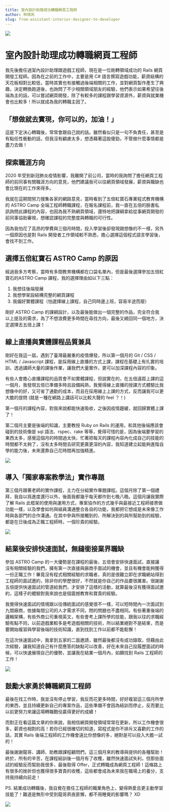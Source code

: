 ```yaml
---
title: 室內設計助理成功轉職網頁工程師
author: 林琪芮
slug: from-assistant-interior-designer-to-developer
---
```


![](https://s3-ap-northeast-1.amazonaws.com/g0v-hackmd-images/uploads/upload_c21cacf952773fcea18fd3aeb1482e1f.JPG)


# 室內設計助理成功轉職網頁工程師

我先後擔任過室內設計助理跟遊戲工程師，現在是一位剛轉領域成功的 Rails 網頁開發工程師。因為在之前的工作中，主要是用 C# 語言撰寫遊戲功能，薪資結構的天花板相對比較低，當時其實也有接觸過後端相關的工作，並對網頁製作產生了興趣，決定轉換跑道後，也詢問了不少相關領域朋友的經驗，他們表示如果希望往後端為主的話，可以嘗試網頁開發，除了有較多的課程跟學習資源外，薪資與就業機會也比較多！所以就成為我的轉職主因了。

## 「想做就去實現，你可以的，加油！」


這是下定決心轉職後，常常會跟自己說的話。雖然看似只是一句不負責任，甚至是有點任性衝動的話，但我沒有顧慮太多，想憑藉著這股傻勁，不管做什麼事情都是盡力去做！

## 探索職涯方向


2020 年受到新冠肺炎疫情影響，我離開了前公司，當時的我詢問了擔任網頁工程師的前同事有關職涯方向的意見，他們建議我可以往網頁領域發展，薪資與職缺也會比現在的工作來得多。

我就在這期間努力搜集各家的網路意見，當時看到了五倍紅寶石專業程式教育機構的 ASTRO Camp 全端工程師轉職課程，在報名課程前，我一直在五倍的臉書私訊詢問此課程的內容，也因為我不熟網頁領域，還特地把課綱拿給從事網頁開發的前同事協助審視，想確認課程的完整度與轉職的可行性。

因為我怕花了高昂的學費與三個月時間，投入學習後卻發現跟想像的不一樣，另外一個原因也是對 Rails 開發者工作領域較不熟悉，擔心選擇這個程式語言學習後，會找不到工作。

## 選擇五倍紅寶石 ASTRO Camp 的原因

經過我多方考察，當時有多間教育機構都在口袋名單內，但是最後選擇參加五倍紅寶石的ASTRO Camp 課程，我的選擇理由如以下三點：


1. 我想往後端發展
2. 我想學架設結構完整的網頁課程
3. 我偏好實體課程（怕選擇線上課程，自己同時邊上班，容易半途而廢）

剛好 ASTRO Camp 的課綱設計，以及最後能做出一個完整的作品，完全符合我以上提及的需求，為了不想浪費更多時間在尋找方向，最後又繞回同一個地方，決定選擇去五倍上課！



## 線上直播與實體課程品質兼具

剛好在我這一屆，遇到了臺灣最嚴重的疫情爆發，所以第一個月的 Git / CSS / HTML / Javascript 課程，是採用線上直播的方式上課，課程在基礎上有扎實的培訓，透過講師大量的課後作業，讓我們大量實作，更可以加深課程內容的印象。



有些人會擔心直播課程的品質會不如實體課程，但說實在的，在五倍遠距上課的這一個月，我發現五倍已準備多時且設備純熟，我覺得線上直播的授課方式體驗比我想像中的好，又可省了通勤的成本，而且在採用線上上課的方式，反而讓我可以更大膽的提問 (就是ㄧ種在網路上講話可以比較大聲的 feel ？！) 

第一個月的課程內容，對我來說都能快速吸收，之後因疫情趨緩，就回歸實體上課了！

第二個月主要是後端的知識，主要教授  Ruby on Rails 的運用，和其他後端應該會碰到的技術像是 sql 語法、rspec、rake 等等，覺得可惜的是，因為後端要學習的東西太多，感覺這個月的時間過太快，忙著把每天的課程內容內化成自己的技能的時間都不太夠了，沒有太多時間去研究更廣更深的內容，我知道建立起能夠進階自學的能力後，未來還靠自己花時間再加強精進。

![](https://s3-ap-northeast-1.amazonaws.com/g0v-hackmd-images/uploads/upload_a3d8d0cabe8335c0335b8f5929e03112.JPG)


## 導入「獨家專案教學法」實作專題


第三個月跟著老師的實作課程，主力在分組實作專題課程。這個月除了第一個禮拜，我自以爲進度還行以外，後面我都幾乎每天都作到七晚八晚。這個月讓我實際了解 Rails 此框架的使用與運用方式，專案協作的方式幾乎與最接近工程師接票做功能一樣，以及學會如何與組員溝通整合各自的功能，我都把它想成是未來像工作時與各部門的合作溝通。在其中參與所接觸到的、所解決到的與所幫助到的經驗，都是在日後成為正職工程師時，一個珍貴的經驗。

![](https://s3-ap-northeast-1.amazonaws.com/g0v-hackmd-images/uploads/upload_6dcd29453acb8b788b5af3236fd7e486.JPG)


## 結業後安排快速面試，無縫銜接業界職缺

參加 ASTRO Camp 的ㄧ大優勢是在課程的最後，五倍會安排快速面試，直接讓沒有相關經驗的我們，擁有第一次直接與廠商手面試的機會，並且有機會能夠獲得一份正職工作！畢竟沒有程式相關經驗的求職者，真的是很難立即在求職網站得到工程師的面試邀約，除非你的學歷很好，不然就是你自己的作品要很厲害。很謝謝五倍提供快速面試的管道給我們，才安排了這樣的活動，就算最後沒有獲得面試邀約，這樣子的體驗對我來說也是個震撼教育和寶貴的經驗。

我覺得快速面試的情境跟以往傳統面試的感覺很不一樣，可以短時間內一次面試到九間廠商，依據每間公司的人才需求不同，問的問題也不盡相同。有些著重後端的邏輯架構，有些外商公司重視英文，有些會考上課所學的技能，跟我以往的求職經驗有點不同，以前遊戲業較多是考遊戲相關的技術，所以結業絕對不是結束，而是要開始複習與學習後端的技術知識，直到找到工作以前都不能鬆懈！

在這次快速面試中，我拿到五家的二面邀請，雖然最後都沒有成功錄取，但藉由此次經驗，讓我知道自己有什麼應答的缺點可以改善，好在未來自己投履歷面試的時候，可以快速展現自己的優勢，並讓我在結業一個月內，如願找到 Rails 工程師的工作！

![](https://s3-ap-northeast-1.amazonaws.com/g0v-hackmd-images/uploads/upload_de8f5113ef94d5f8e19ef853fa71349f.JPG)

## 鼓勵大家勇於轉職網頁工程師


最後在找工作時，我並沒有停止學習，我反而花更多時間，好好複習這三個月所學的東西，並且持續更新自己的專案作品，這些準備不會因為結訓而停止，反而要比以前更努力來讓這場轉職戰役贏得更好的成績！

而對正在看這篇文章的你來說，我相信網頁開發領域常常在更新，所以工作機會很多，薪資也相對的高！若你已經很確切的知道，寫程式是你不排斥又喜歡的工作的話，其實 Rails 後端工程師的工作機會遠比你想像的多，絕對是可以投入大膽一試的！

最後謝謝龍哥、講師、助教跟課程顧問們，這三個月來的教導與提供的各種幫助！終於，所有的辛苦，在課程結訓後一個月有了收穫，雖然快速面試失利，但那些面試的經驗反而幫助我很多，最後取得 Offer，正式轉職成為網頁工程師！這條路上有很多的挫折但也獲得很多寶貴的收穫，這些都會成為未來我在職場上的養分，支持我持續向前走！


PS. 結業成功轉職後，我自覺在擔任工程師的職業角色上，變得熱愛且更主動學習技能了！難道是無形中受到龍哥夙夜匪懈，都不用睡覺的影響嗎？ XD

![](https://s3-ap-northeast-1.amazonaws.com/g0v-hackmd-images/uploads/upload_3e1579ea8128932de0f9d19865931ab2.JPG)

